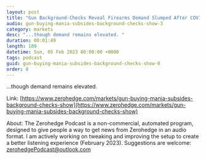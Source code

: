 ```yaml
---
layout: post
title: "Gun Background-Checks Reveal Firearms Demand Slumped After COVID Mania "
audio: gun-buying-mania-subsides-background-checks-show-3
category: markets
desc: "...though demand remains elevated. "
duration: 00:01:49
length: 109
datetime: Sun, 05 Feb 2023 00:00:00 +0000
tags: podcast
guid: gun-buying-mania-subsides-background-checks-show-0
order: 0
---
```

...though demand remains elevated. 

Link: [https://www.zerohedge.com/markets/gun-buying-mania-subsides-background-checks-show](https://www.zerohedge.com/markets/gun-buying-mania-subsides-background-checks-show)

About: The Zerohedge Podcast is a non-commercial, automated program, designed to give people a way to get news from Zerohedge in an audio format.  I am actively working on tweaking and improving the setup to create a better listening experience (February 2023).  Suggestions are welcome: [zerohedgePodcast@outlook.com](mailto:zerohedgePodcast@outlook.com)